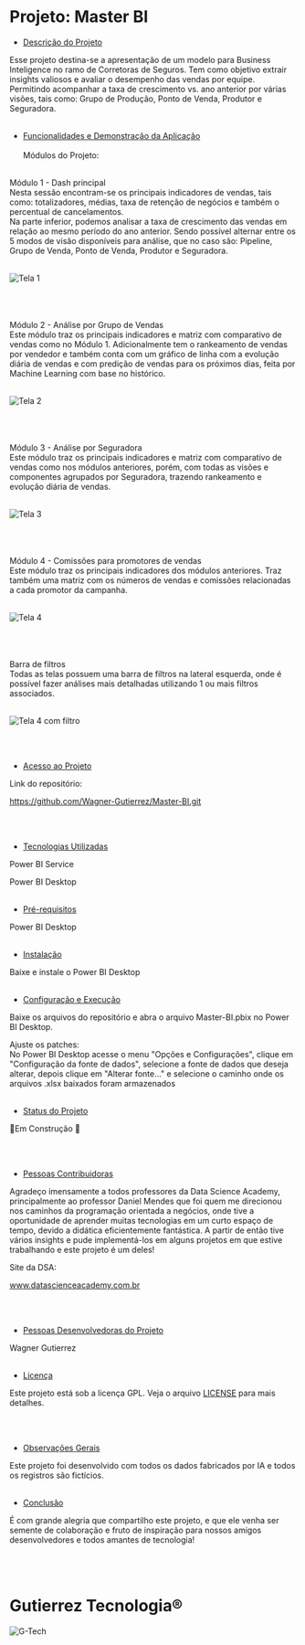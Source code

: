 
<h1>Projeto: Master BI</h1>

* [Descrição do Projeto](#descrição-do-projeto)
  
Esse projeto destina-se a apresentação de um modelo para Business Inteligence no ramo de Corretoras de Seguros. Tem como objetivo extrair insights valiosos e avaliar o desempenho das vendas por equipe. Permitindo acompanhar a taxa de crescimento vs. ano anterior por várias visões, tais como: Grupo de Produção, Ponto de Venda, Produtor e Seguradora.
<br><br>

* [Funcionalidades e Demonstração da Aplicação](#funcionalidades-e-demonstração-da-aplicação)
<br><br>
Módulos do Projeto:
<br>
Módulo 1 - Dash principal
<br>
Nesta sessão encontram-se os principais indicadores de vendas, tais como: totalizadores, médias, taxa de retenção de negócios e também o percentual de cancelamentos.<br>
Na parte inferior, podemos analisar a taxa de crescimento das vendas em relação ao mesmo período do ano anterior. Sendo possível alternar entre os 5 modos de visão disponíveis para análise, que no caso são: Pipeline, Grupo de Venda, Ponto de Venda, Produtor e Seguradora. 
<br><br>

![Tela 1](https://github.com/Wagner-Gutierrez/Master-BI/assets/165159994/ed354dd8-f136-48fa-9451-49ce91f2b9b3)

<br><br><br>
Módulo 2 - Análise por Grupo de Vendas
<br>
Este módulo traz os principais indicadores e matriz com comparativo de vendas como no Módulo 1. Adicionalmente tem o rankeamento de vendas por vendedor e também conta com um gráfico de linha com a evolução diária de vendas e com predição de vendas para os próximos dias, feita por Machine Learning com base no histórico.
<br><br>

![Tela 2](https://github.com/Wagner-Gutierrez/Master-BI/assets/165159994/25d9a3ee-a974-4ac7-ae38-d7619c3faf96)

<br><br><br>
Módulo 3 - Análise por Seguradora
<br>
Este módulo traz os principais indicadores e matriz com comparativo de vendas como nos módulos anteriores, porém, com todas as visões e componentes agrupados por Seguradora, trazendo rankeamento e evolução diária de vendas.
<br><br>

![Tela 3](https://github.com/Wagner-Gutierrez/Master-BI/assets/165159994/22d36344-fe3b-497d-989f-ead7fd3c7c4e)

<br><br><br>
Módulo 4 - Comissões para promotores de vendas
<br>
Este módulo traz os principais indicadores dos módulos anteriores. Traz também uma matriz com os números de vendas e comissões relacionadas a cada promotor da campanha. 
<br><br>

![Tela 4](https://github.com/Wagner-Gutierrez/Master-BI/assets/165159994/7c7c08a6-d709-491f-a13e-a9a72bcd004d)

<br><br><br>
Barra de filtros
<br>
Todas as telas possuem uma barra de filtros na lateral esquerda, onde é possível fazer análises mais detalhadas utilizando 1 ou mais filtros associados.
<br><br>

![Tela 4 com filtro](https://github.com/Wagner-Gutierrez/Master-BI/assets/165159994/fef6769d-1f87-48b4-90fe-5e89c8cc0d2c)

<br><br>
* [Acesso ao Projeto](#acesso-ao-projeto)
  
Link do repositório:

https://github.com/Wagner-Gutierrez/Master-BI.git

<br><br>

* [Tecnologias Utilizadas](#tecnologias-utilizadas)

  
Power BI Service
  
Power BI Desktop
<br><br>

* [Pré-requisitos](#pré-requisitos)

Power BI Desktop
<br><br>

* [Instalação](#instalação)

Baixe e instale o Power BI Desktop
  <br><br>

* [Configuração e Execução](#configuração-e-Execução)


Baixe os arquivos do repositório e abra o arquivo Master-BI.pbix no Power BI Desktop.


Ajuste os patches:<br>
No Power BI Desktop acesse o menu "Opções e Configurações", clique em "Configuração da fonte de dados", selecione a fonte de dados que deseja alterar, depois clique em "Alterar fonte..." e selecione o caminho onde os arquivos .xlsx baixados foram armazenados
<br><br>

* [Status do Projeto](#status-do-Projeto)

:construction:Em Construção :construction:

<br><br>

* [Pessoas Contribuidoras](#pessoas-contribuidoras)
  
Agradeço imensamente a todos professores da Data Science Academy, principalmente ao professor Daniel Mendes que foi quem me direcionou nos caminhos da programação orientada a negócios, onde tive a oportunidade de aprender muitas tecnologias em um curto espaço de tempo, devido a didática eficientemente fantástica. A partir de então tive vários insights e pude implementá-los em alguns projetos em que estive trabalhando e este projeto é um deles!

Site da DSA:

www.datascienceacademy.com.br

<br><br>
* [Pessoas Desenvolvedoras do Projeto](#pessoas-desenvolvedoras)

Wagner Gutierrez
<br><br>

* [Licença](#licença)

Este projeto está sob a licença GPL. Veja o arquivo [LICENSE](LICENSE) para mais detalhes.<br><br>

<br>

* [Observações Gerais](#observações-gerais)


Este projeto foi desenvolvido com todos os dados fabricados por IA e todos os registros são fictícios.
<br>
<br>

* [Conclusão](#conclusão)
  
É com grande alegria que compartilho este projeto, e que ele venha ser semente de colaboração e fruto de inspiração para nossos amigos desenvolvedores e todos amantes de tecnologia!
<br><br><br><br>
<h1>Gutierrez Tecnologia®</h1>

![G-Tech](https://github.com/Wagner-Gutierrez/Master-BI/assets/165159994/fa4814ba-7da0-4c3e-9638-ee9c0a2d58be)
